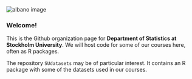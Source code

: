 <img src="https://github.com/StatisticsSU/StatisticsSU/raw/main/images/albanomontage.jpg" alt="albano image">

### Welcome!

This is the Github organization page for **Department of Statistics at Stockholm University**. 
We will host code for some of our courses here, often as R packages. 

The repository `SUdatasets` may be of particular interest. It contains an R package with some of the datasets used in our courses.
